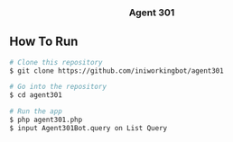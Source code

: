 <h3 align="center">Agent 301</h3>

## How To Run
```bash
# Clone this repository
$ git clone https://github.com/iniworkingbot/agent301

# Go into the repository
$ cd agent301

# Run the app
$ php agent301.php
$ input Agent301Bot.query on List Query
```
